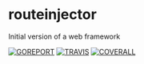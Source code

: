 # routeinjector

Initial version of a web framework

[![GOREPORT](https://goreportcard.com/badge/github.com/jlopezr/routeinjector)](https://goreportcard.com/report/github.com/jlopezr/routeinjector) [![TRAVIS](https://travis-ci.org/jlopezr/routeinjector.svg)](https://travis-ci.org/jlopezr/routeinjector) [![COVERALL](https://coveralls.io/repos/github/jlopezr/routeinjector/badge.svg?branch=master)](https://coveralls.io/github/jlopezr/routeinjector?branch=master)
